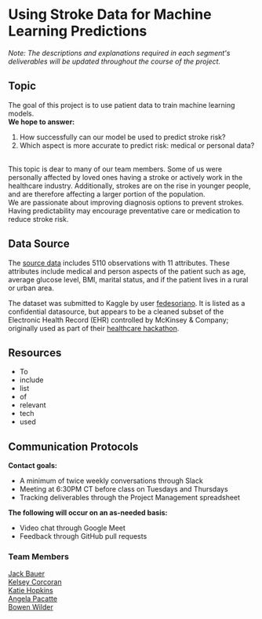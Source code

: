 # Using Stroke Data for Machine Learning Predictions

*Note: The descriptions and explanations required in each segment's deliverables will be updated throughout the course of the project.*

## Topic

The goal of this project is to use patient data to train machine learning models.  
**We hope to answer:**
1. How successfully can our model be used to predict stroke risk? 
2. Which aspect is more accurate to predict risk: medical or personal data?
<br></br>

This topic is dear to many of our team members. Some of us were personally affected by loved ones having a stroke or actively work in the healthcare industry. Additionally, strokes are on the rise in younger people, and are therefore affecting a larger portion of the population.  
We are passionate about improving diagnosis options to prevent strokes. Having predictability may encourage preventative care or medication to reduce stroke risk. 


## Data Source
The [source data](https://www.kaggle.com/fedesoriano/stroke-prediction-dataset) includes 5110 observations with 11 attributes. These attributes include medical and person aspects of the patient such as age, average glucose level, BMI, marital status, and if the patient lives in a rural or urban area.


The dataset was submitted to Kaggle by user [fedesoriano](https://www.kaggle.com/fedesoriano). It is listed as a confidential datasource, but appears to be a cleaned subset of the Electronic Health Record (EHR) controlled by McKinsey & Company; originally used as part of their [healthcare hackathon](https://datahack.analyticsvidhya.com/contest/mckinsey-analytics-online-hackathon).

## Resources

- To
- include
- list
- of
- relevant
- tech
- used

## Communication Protocols

**Contact goals:**
- A minimum of twice weekly conversations through Slack
- Meeting at 6:30PM CT before class on Tuesdays and Thursdays
- Tracking deliverables through the Project Management spreadsheet


**The following will occur on an as-needed basis:**
- Video chat through Google Meet
- Feedback through GitHub pull requests


### Team Members
[Jack Bauer](https://github.com/jackary24)  
[Kelsey Corcoran](https://github.com/stereo-chemistry)  
[Katie Hopkins](https://github.com/HopkinsKV)  
[Angela Pacatte](https://github.com/angepacatte)  
[Bowen Wilder](https://github.com/boborodono)  


